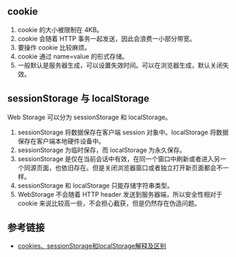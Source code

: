 ## cookie
1. cookie 的大小被限制在 4KB。
2. cookie 会随着 HTTP 事务一起发送，因此会浪费一小部分带宽。
3. 要操作 cookie 比较麻烦。
4. cookie 通过 name=value 的形式存储。
5. 一般默认是服务器生成，可以设置失效时间。可以在浏览器生成，默认关闭失效。

## sessionStorage 与 localStorage
Web Storage 可以分为 sessionStorage 和 localStorage。

1. sessionStorage 将数据保存在客户端 session 对象中。localStorage 将数据保存在客户端本地硬件设备中。
2. sessionStorage 为临时保存，而 localStorage 为永久保存。
3. sessionStorage 是仅在当前会话中有效，在同一个窗口中刷新或者进入另一个同源页面，也依旧存在。但是关闭浏览器窗口或者独立打开新页面都会不一样。
4. sessionStorage 和 localStorage 只能存储字符串类型。
5. WebStorage 不会随着 HTTP header 发送到服务器端，所以安全性相对于 cookie 来说比较高一些，不会担心截获，但是仍然存在伪造问题。

## 参考链接
- [cookies、sessionStorage和localStorage解释及区别](https://www.cnblogs.com/pengc/p/8714475.html)